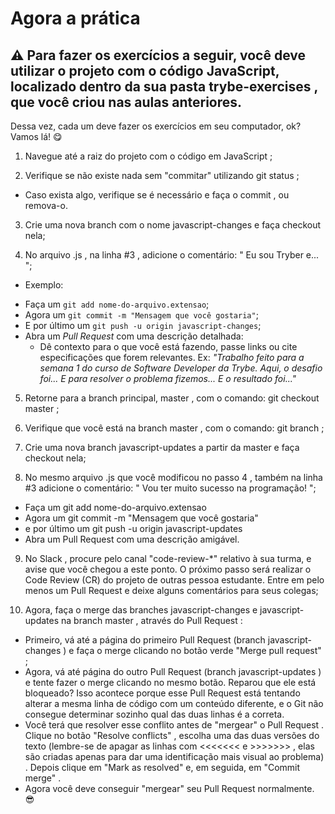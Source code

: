 # Agora a prática
## ⚠️ Para fazer os exercícios a seguir, você deve utilizar o projeto com o código JavaScript, localizado dentro da sua pasta trybe-exercises , que você criou nas aulas anteriores.

Dessa vez, cada um deve fazer os exercícios em seu computador, ok? Vamos lá! 😋

1. Navegue até a raiz do projeto com o código em JavaScript ;

2. Verifique se não existe nada sem "commitar" utilizando git status ;
  * Caso exista algo, verifique se é necessário e faça o commit , ou remova-o.

3. Crie uma nova branch com o nome javascript-changes e faça checkout nela;

4. No arquivo .js , na linha #3 , adicione o comentário: " Eu sou Tryber e... ";
  * Exemplo:
<!-- let pessoaEstudante = "euMesmo";
let hasbilidadesPessoaEstudante = 10;
//Eu sou Tryber e...
console.log("sucesso"); -->
  * Faça um `git add nome-do-arquivo.extensao`;
  * Agora um `git commit -m "Mensagem que você gostaria"`;
  * E por último um `git push -u origin javascript-changes`;
  * Abra um _Pull Request_ com uma descrição detalhada:
    * Dê contexto para o que você está fazendo, passe links ou cite especificações que forem relevantes. Ex: _"Trabalho feito para a semana 1 do curso de Software Developer da Trybe. Aqui, o desafio foi... E para resolver o problema fizemos... E o resultado foi..."_

5. Retorne para a branch principal, master , com o comando: git checkout master ;

6. Verifique que você está na branch master , com o comando: git branch ;

7. Crie uma nova branch javascript-updates a partir da master e faça checkout nela;

8. No mesmo arquivo .js que você modificou no passo 4 , também na linha #3 adicione o comentário: " Vou ter muito sucesso na programação! ";
  * Faça um git add nome-do-arquivo.extensao
  * Agora um git commit -m "Mensagem que você gostaria"
  * e por último um git push -u origin javascript-updates
  * Abra um Pull Request com uma descrição amigável.

9. No Slack , procure pelo canal "code-review-*" relativo à sua turma, e avise que você chegou a este ponto. O próximo passo será realizar o Code Review (CR) do projeto de outras pessoa estudante. Entre em pelo menos um Pull Request e deixe alguns comentários para seus colegas;

10. Agora, faça o merge das branches javascript-changes e javascript-updates na branch master , através do Pull Request :
  * Primeiro, vá até a página do primeiro Pull Request (branch javascript-changes ) e faça o merge clicando no botão verde "Merge pull request" ;
  * Agora, vá até página do outro Pull Request (branch javascript-updates ) e tente fazer o merge clicando no mesmo botão. Reparou que ele está bloqueado? Isso acontece porque esse Pull Request está tentando alterar a mesma linha de código com um conteúdo diferente, e o Git não consegue determinar sozinho qual das duas linhas é a correta.
  * Você terá que resolver esse conflito antes de "mergear" o Pull Request . Clique no botão "Resolve conflicts" , escolha uma das duas versões do texto (lembre-se de apagar as linhas com <<<<<<< e >>>>>>> , elas são criadas apenas para dar uma identificação mais visual ao problema) . Depois clique em "Mark as resolved" e, em seguida, em "Commit merge" .
  * Agora você deve conseguir "mergear" seu Pull Request normalmente. 😎
